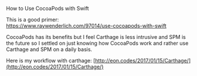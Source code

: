 How to Use CocoaPods with Swift <!--more--> 

This is a good primer:  
https://www.raywenderlich.com/97014/use-cocoapods-with-swift

CocoaPods has its benefits but I feel Carthage is less intrusive and SPM is the future so I settled on just knowing how CocoaPods work and rather use Carthage and SPM on a daily basis. 

Here is my workflow with carthage: [http://eon.codes/2017/01/15/Carthage/](http://eon.codes/2017/01/15/Carthage/) 